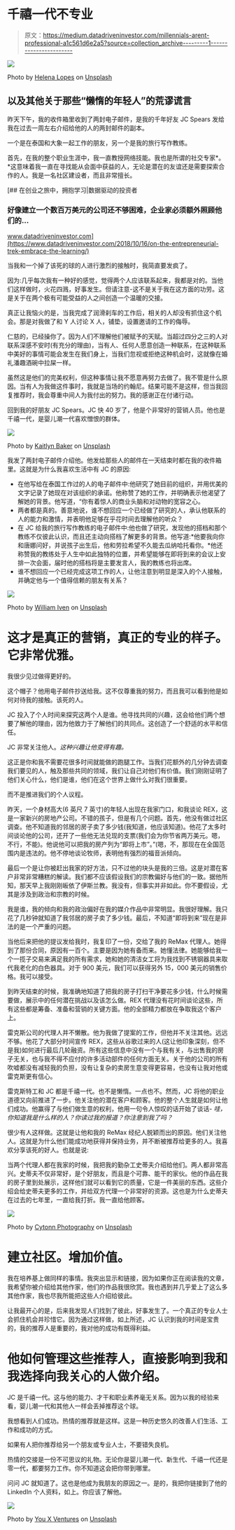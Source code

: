 # 千禧一代不专业

> 原文：<https://medium.datadriveninvestor.com/millennials-arent-professional-a1c561d6e2a5?source=collection_archive---------1----------------------->

![](img/06859f742afbde48e7637d99b77d876f.png)

Photo by [Helena Lopes](https://unsplash.com/@wildlittlethingsphoto?utm_source=medium&utm_medium=referral) on [Unsplash](https://unsplash.com?utm_source=medium&utm_medium=referral)

## 以及其他关于那些“懒惰的年轻人”的荒谬谎言

昨天下午，我的收件箱里收到了两封电子邮件，是我的千年好友 JC Spears 发给我在过去一周左右介绍给他的人的两封邮件的副本。

一个是在泰国和大象一起工作的朋友，另一个是我的旅行写作教练。

首先，在我的整个职业生涯中，我一直教授网络技能。我也是所谓的社交专家*。*这意味着我一直在寻找能从会面中获益的人，无论是潜在的友谊还是需要探索合作的人。我是一名社区建设者，而且非常擅长。

[](https://www.datadriveninvestor.com/2018/10/16/on-the-entrepreneurial-trek-embrace-the-learning/) [## 在创业之旅中，拥抱学习|数据驱动的投资者

### 好像建立一个数百万美元的公司还不够困难，企业家必须额外照顾他们的…

www.datadriveninvestor.com](https://www.datadriveninvestor.com/2018/10/16/on-the-entrepreneurial-trek-embrace-the-learning/) 

当我和一个掉了该死的球的人进行激烈的接触时，我简直要发疯了。

因为:几乎每次我有一种好的感觉，觉得两个人应该联系起来，我都是对的。当他们这样做时，火花四溅，好事发生。但请注意-这不是关于我在这方面的功劳。这是关于在两个极有可能受益的人之间创造一个温暖的交接。

真正让我恼火的是，当我完成了润滑刹车的工作后，相关的人却没有抓住这个机会。那是对我做了和 Y 人讨论 X 人，铺垫，设置邀请的工作的侮辱。

仁慈的，已经操你了。因为人们不理解他们被赋予的天赋。当超过四分之三的人对联系深感不安时(有充分的理由)，当有人、任何人愿意创造一种联系，在这种联系中美好的事情可能会发生在我们身上，当我们忽视或拒绝这种机会时，这就像在婚礼潘趣酒碗中拉屎一样。

虽然这是他们的完美权利，但这种事情让我不愿意再努力去做了。我不管是什么原因。当有人为我做这件事时，我就是当场的约翰尼。结果可能不是这样，但当我回复推荐时，我会尊重中间人为我付出的努力。我的感谢正在付诸行动。

回到我的好朋友 JC Spears。JC 快 40 岁了，他是个非常好的营销人员。他也是千禧一代，是婴儿潮一代喜欢憎恨的群体。

![](img/8b07350e0df6eedcb653104e183b1459.png)

Photo by [Kaitlyn Baker](https://unsplash.com/@kaitlynbaker?utm_source=medium&utm_medium=referral) on [Unsplash](https://unsplash.com?utm_source=medium&utm_medium=referral)

我发了两封电子邮件介绍他。他发给那些人的邮件在一天结束时都在我的收件箱里。这就是为什么我喜欢生活中有 JC 的原因:

*   在他写给在泰国工作过的人的电子邮件中:他研究了她目前的组织，并用优美的文字记录了她现在对该组织的承诺。他称赞了她的工作，并明确表示他渴望了解她的背景。他写道，“你有着惊人的商业头脑和对动物的宽容之心。
*   两者都是真的。善意地说，谁不想回应一个已经做了研究的人，承认他联系的人的能力和激情，并表明他足够在乎花时间去理解他的听众？
*   在 JC 给我的旅行写作教练的电子邮件中:他也做了研究，发现他的搭档和那个教练不仅彼此认识，而且还主动向搭档了解更多的背景。他写道:*他要我向你和唐娜问好，并说孩子出生后，他和劳拉希望不久能去瓜纳哈托看你。*他还称赞我的教练处于人生中如此独特的位置，并希望能够在即将到来的会议上安排一次会面，届时他的搭档将是主要发言人，我的教练也将出席。
*   谁不想回应一个已经完成这项工作的人，让他注意到明显是深入的个人接触，并确定他与一个值得信赖的朋友有关系？

![](img/ca0e6b8b0caa734918cfec90c34326b8.png)

Photo by [William Iven](https://unsplash.com/@firmbee?utm_source=medium&utm_medium=referral) on [Unsplash](https://unsplash.com?utm_source=medium&utm_medium=referral)

# 这才是真正的营销，真正的专业的样子。它非常优雅。

我很少见过做得更好的。

这个帽子？他用电子邮件抄送给我。这不仅尊重我的努力，而且我可以看到他是如何对待我的接触。该死的人。

JC 投入了个人时间来探究这两个人是谁。他寻找共同的兴趣，这会给他们两个想要了解他的理由，因为他致力于了解他们的共同点。这创造了一个舒适的水平和信任。

JC 非常关注他人。*这种兴趣让他变得有趣。*

这正是你和我不需要花很多时间就能做的跑腿工作。当我们花额外的几分钟去调查我们要见的人，触及那些共同的领域，我们让自己对他们有价值。我们刚刚证明了他们关心什么，他们是谁，他们在这个世界上做什么对我们很重要。

而不是推进我们的个人议程。

昨天，一个身材高大(6 英尺 7 英寸)的年轻人出现在我家门口，和我谈论 REX，这是一家新兴的房地产公司。不错的孩子，但是有几个问题。首先，他没有做过社区调查。他不知道我的邻居的房子卖了多少钱(我知道，他应该知道)。他花了太多时间谈论他的公司，还开了一些他无法兑现的支票(我们会为你节省两万美元。嗯，不行，不能)。他说他可以把我的房产列为“即将上市”。”(嗯，不，那现在在全国范围内是违法的。他不停地谈论牧师，表明他有强烈的福音派倾向。

最后一个是让你被赶出我家的好方法，只不过他的块头是我的三倍。这是对潜在客户非常非常糟糕的解读。我们都不应该假设我们的宗教偏好与他们的一致。据他所知，那天早上我刚刚皈依了伊斯兰教。我没有，但事实并非如此。你不要假设，尤其是涉及到政治和宗教的时候。

我是谁，我的倾向和我的政治偏好在我的媒介作品中非常明显。我很好理解。我只花了几秒钟就知道了我邻居的房子卖了多少钱。最后，不知道“即将到来”现在是非法的是一个严重的问题。

当他后来把他的提议发给我时，我复印了一份，交给了我的 ReMax 代理人。她得到了那份合同，原因有一百个。主要是因为她有备而来。她懂法律。她能够给我一个一揽子交易来满足我的所有需求，她和她的清洁女工将为我找到不锈钢器具来取代我老化的白色器具。对于 900 美元，我们可以获得另外 15，000 美元的销售价格。我可以接受。

到昨天结束的时候，我准确地知道了把我的房子打扫干净要花多少钱，什么时候需要做，展示中的任何潜在挑战以及该怎么做。REX 代理没有花时间谈论这些，所有这些都是筹备、准备和营销的关键方面。他的全部精力都放在争取我这个客户上。

雷克斯公司的代理人并不懒散。他为我做了提案的工作，但他并不关注其他。远远不够。他花了大部分时间宣传 REX，这些从谷歌过来的人(这让他印象深刻，但不是我)如何进行最后几轮融资。所有这些信息中没有一个与我有关，与出售我的房子无关，也与我不得不应付的许多活动部件的任何方面无关。关于他的公司的所有吹嘘都没有减轻我的负担，没有让复杂的卖房生意变得更容易，也没有让我对他或雷克斯更有信心。

雷克斯特工和 JC 都是千禧一代。也不是懒惰。一点也不。然而，JC 将他的职业道德又向前推进了一步。他关注他的潜在客户和顾客。他的整个人生就是如何让他们成功。他赢得了与他们做生意的权利，他用一句令人惊叹的话开始了谈话- *哇，你知道我是什么样的人？你读过我的报道？你注意到我了吗？*

很少有人这样做。这就是让他和我的 ReMax 经纪人脱颖而出的原因。他们关注他人。这就是为什么他们能成功地获得并保持业务，并不断被推荐给更多的人。我喜欢分享该死的好人。也就是说:

当两个代理人都在我家的时候，我把我的勤杂工史蒂夫介绍给他们。两人都非常高兴。史蒂夫不仅非常好，是个好朋友，而且是个可靠、能干的家伙。他的作品在我的房子里到处展示，这样他们就可以看到它的质量，它是一件美丽的东西。这些介绍会给史蒂夫更多的工作，并给双方代理一个非常好的资源。这也是为什么史蒂夫在过去的七年里，一直给我打折。我一直给他顾客。

![](img/92e16bf9e0be801e429b772c69a1f02a.png)

Photo by [Cytonn Photography](https://unsplash.com/@cytonn_photography?utm_source=medium&utm_medium=referral) on [Unsplash](https://unsplash.com?utm_source=medium&utm_medium=referral)

# 建立社区。增加价值。

我在培养基上做同样的事情。我突出显示和链接，因为如果你正在阅读我的文章，我希望你被介绍给其他作家，他们的作品我很欣赏。我也遇到并几乎爱上了这么多其他作家，我也尽我所能把这些人介绍给彼此。

让我最开心的是，后来我发现人们找到了彼此，好事发生了。一个真正的专业人士会抓住机会并珍惜它。因为通过这样做，如上所述，JC 认识到我的时间是宝贵的，我的推荐人是重要的，我对他的成功有既得利益。

# 他如何管理这些推荐人，直接影响到我和我选择向我关心的人做介绍。

JC 是千禧一代。这与他的能力、才干和职业素养毫无关系。因为以我的经验来看，婴儿潮一代和其他人一样会丢掉推荐这个球。

我想看到人们成功。热情的推荐就是这样。这是一种历史悠久的改善人们生活、工作和成功的方式。

如果有人把你推荐给另一个朋友或专业人士，不要错失良机。

热情的交接是一份不可思议的礼物。无论你是婴儿潮一代、新生代、千禧一代还是零一代，都要努力工作。你不知道这会把你带到哪里。

问问 JC 就知道了。这也是他成为我朋友的原因之一。是的，我把你链接到了他的 LinkedIn 个人资料，如上。你应该了解他。

![](img/f8f37d99fa85024512e91da4f985da55.png)

Photo by [You X Ventures](https://unsplash.com/@youxventures?utm_source=medium&utm_medium=referral) on [Unsplash](https://unsplash.com?utm_source=medium&utm_medium=referral)